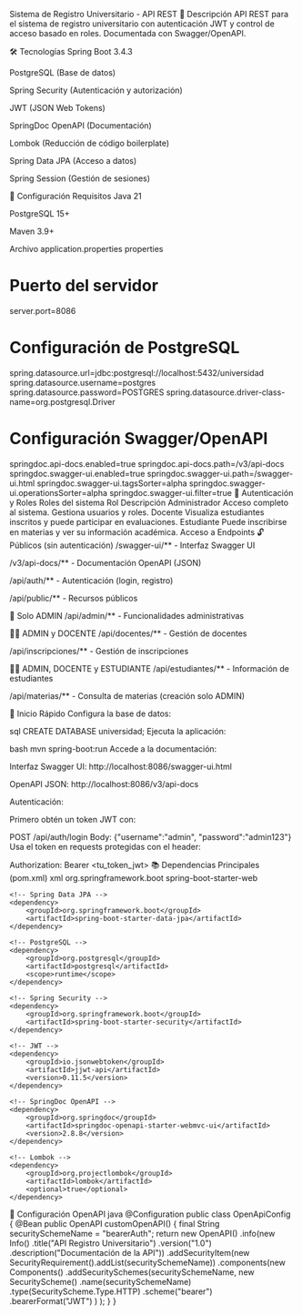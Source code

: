 Sistema de Registro Universitario - API REST
📌 Descripción
API REST para el sistema de registro universitario con autenticación JWT y control de acceso basado en roles. Documentada con Swagger/OpenAPI.

🛠 Tecnologías
Spring Boot 3.4.3

PostgreSQL (Base de datos)

Spring Security (Autenticación y autorización)

JWT (JSON Web Tokens)

SpringDoc OpenAPI (Documentación)

Lombok (Reducción de código boilerplate)

Spring Data JPA (Acceso a datos)

Spring Session (Gestión de sesiones)

🔧 Configuración
Requisitos
Java 21

PostgreSQL 15+

Maven 3.9+

Archivo application.properties
properties
# Puerto del servidor
server.port=8086

# Configuración de PostgreSQL
spring.datasource.url=jdbc:postgresql://localhost:5432/universidad
spring.datasource.username=postgres
spring.datasource.password=POSTGRES
spring.datasource.driver-class-name=org.postgresql.Driver

# Configuración Swagger/OpenAPI
springdoc.api-docs.enabled=true
springdoc.api-docs.path=/v3/api-docs
springdoc.swagger-ui.enabled=true
springdoc.swagger-ui.path=/swagger-ui.html
springdoc.swagger-ui.tagsSorter=alpha
springdoc.swagger-ui.operationsSorter=alpha
springdoc.swagger-ui.filter=true
🔐 Autenticación y Roles
Roles del sistema
Rol	Descripción
Administrador	Acceso completo al sistema. Gestiona usuarios y roles.
Docente	Visualiza estudiantes inscritos y puede participar en evaluaciones.
Estudiante	Puede inscribirse en materias y ver su información académica.
Acceso a Endpoints
🔓 Públicos (sin autenticación)
/swagger-ui/** - Interfaz Swagger UI

/v3/api-docs/** - Documentación OpenAPI (JSON)

/api/auth/** - Autenticación (login, registro)

/api/public/** - Recursos públicos

🔐 Solo ADMIN
/api/admin/** - Funcionalidades administrativas

👨‍🏫 ADMIN y DOCENTE
/api/docentes/** - Gestión de docentes

/api/inscripciones/** - Gestión de inscripciones

👨‍🎓 ADMIN, DOCENTE y ESTUDIANTE
/api/estudiantes/** - Información de estudiantes

/api/materias/** - Consulta de materias (creación solo ADMIN)

🚀 Inicio Rápido
Configura la base de datos:

sql
CREATE DATABASE universidad;
Ejecuta la aplicación:

bash
mvn spring-boot:run
Accede a la documentación:

Interfaz Swagger UI: http://localhost:8086/swagger-ui.html

OpenAPI JSON: http://localhost:8086/v3/api-docs

Autenticación:

Primero obtén un token JWT con:

POST /api/auth/login
Body: {"username":"admin", "password":"admin123"}
Usa el token en requests protegidas con el header:

Authorization: Bearer <tu_token_jwt>
📚 Dependencias Principales (pom.xml)
xml
<dependencies>
    <!-- Spring Boot Web -->
    <dependency>
        <groupId>org.springframework.boot</groupId>
        <artifactId>spring-boot-starter-web</artifactId>
    </dependency>
    
    <!-- Spring Data JPA -->
    <dependency>
        <groupId>org.springframework.boot</groupId>
        <artifactId>spring-boot-starter-data-jpa</artifactId>
    </dependency>
    
    <!-- PostgreSQL -->
    <dependency>
        <groupId>org.postgresql</groupId>
        <artifactId>postgresql</artifactId>
        <scope>runtime</scope>
    </dependency>
    
    <!-- Spring Security -->
    <dependency>
        <groupId>org.springframework.boot</groupId>
        <artifactId>spring-boot-starter-security</artifactId>
    </dependency>
    
    <!-- JWT -->
    <dependency>
        <groupId>io.jsonwebtoken</groupId>
        <artifactId>jjwt-api</artifactId>
        <version>0.11.5</version>
    </dependency>
    
    <!-- SpringDoc OpenAPI -->
    <dependency>
        <groupId>org.springdoc</groupId>
        <artifactId>springdoc-openapi-starter-webmvc-ui</artifactId>
        <version>2.8.8</version>
    </dependency>
    
    <!-- Lombok -->
    <dependency>
        <groupId>org.projectlombok</groupId>
        <artifactId>lombok</artifactId>
        <optional>true</optional>
    </dependency>
</dependencies>
📝 Configuración OpenAPI
java
@Configuration
public class OpenApiConfig {
    @Bean
    public OpenAPI customOpenAPI() {
        final String securitySchemeName = "bearerAuth";
        return new OpenAPI()
            .info(new Info()
                .title("API Registro Universitario")
                .version("1.0")
                .description("Documentación de la API"))
            .addSecurityItem(new SecurityRequirement().addList(securitySchemeName))
            .components(new Components()
                .addSecuritySchemes(securitySchemeName,
                    new SecurityScheme()
                        .name(securitySchemeName)
                        .type(SecurityScheme.Type.HTTP)
                        .scheme("bearer")
                        .bearerFormat("JWT")
                )
            );
    }
}
